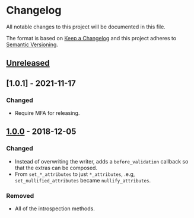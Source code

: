 # Changelog

All notable changes to this project will be documented in this file.

The format is based on [Keep a Changelog](http://keepachangelog.com/en/1.0.0/) and this project adheres to [Semantic Versioning](http://semver.org/spec/v2.0.0.html).

## [Unreleased]

## [1.0.1] - 2021-11-17

### Changed

- Require MFA for releasing.

## [1.0.0] - 2018-12-05

### Changed

- Instead of overwriting the writer, adds a `before_validation` callback so that the extras can be composed.
- From `set_*_attributes` to just `*_attributes`, .e.g, `set_nullified_attributes` became `nullify_attributes`.

### Removed

- All of the introspection methods.

[Unreleased]: https://github.com/kddnewton/attribute_extras/compare/v1.0.0...HEAD
[1.0.0]: https://github.com/kddnewton/attribute_extras/compare/ccda61...v1.0.0
